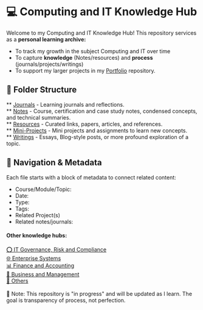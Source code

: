 # 💻 Computing and IT Knowledge Hub

Welcome to my Computing and IT Knowledge Hub!
This repository services as a <b>personal learning archive:</b>
- To track my growth in the subject Computing and IT over time
- To capture <b>knowledge</b> (Notes/resources) and <b>process</b> (journals/projects/writings)
- To support my larger projects in my [ Portfolio](https://github.com/NikiDigitals/Portfolio_Projects) repository. 

## 📂 Folder Structure
** [Journals](journals) - Learning journals and reflections.  
** [Notes](notes) - Course, certification and case study notes, condensed concepts, and technical summaries.  
** [Resources](resources) - Curated links, papers, articles, and references.  
** [Mini-Projects](mini-projects) - Mini projects and assignments to learn new concepts.  
** [Writings](writings) - Essays, Blog-style posts, or more profound exploration of a topic.  

## 🧭 Navigation & Metadata

Each file starts with a block of metadata to connect related content:  
- Course/Module/Topic:  
- Date:  
- Type:  
- Tags:  
- Related Project(s)  
- Related notes/journals:  

<h4>Other knowledge hubs:</h4>

[⭕ IT Governance, Risk and Compliance](https://github.com/NikiDigitals/GRC)  
[🌐 Enterprise Systems](https://github.com/NikiDigitals/systems)  
[📊 Finance and Accounting](https://github.com/NikiDigitals/Finance-and-accounting)  
[💼 Business and Management](https://github.com/NikiDigitals/Management-Business)  
[📑 Others](https://github.com/NikiDigitals/others)  
<br>
📌 Note: This repository is "in progress" and will be updated as I learn. 
The goal is transparency of process, not perfection.


